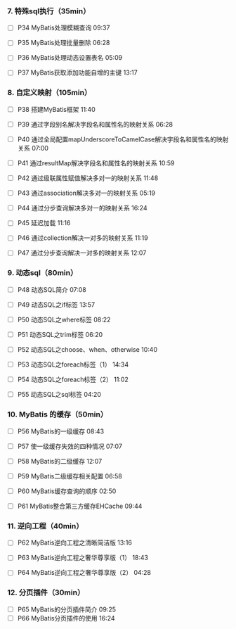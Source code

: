 ### 7. 特殊sql执行（35min）

- [ ] P34  MyBatis处理模糊查询  09:37
- [ ] P35  MyBatis处理批量删除  06:28
- [ ] P36  MyBatis处理动态设置表名  05:09
- [ ] P37  MyBatis获取添加功能自增的主键  13:17





### 8. 自定义映射（105min）

- [ ] P38  搭建MyBatis框架  11:40
- [ ] P39  通过字段别名解决字段名和属性名的映射关系  06:28
- [ ] P40  通过全局配置mapUnderscoreToCamelCase解决字段名和属性名的映射关系  07:00
- [ ] P41  通过resultMap解决字段名和属性名的映射关系  10:59
- [ ] P42  通过级联属性赋值解决多对一的映射关系  11:48
- [ ] P43  通过association解决多对一的映射关系  05:19
- [ ] P44  通过分步查询解决多对一的映射关系  16:24
- [ ] P45  延迟加载  11:16
- [ ] P46  通过collection解决一对多的映射关系  11:19
- [ ] P47  通过分步查询解决一对多的映射关系  12:07





### 9. 动态sql（80min）

- [ ] P48  动态SQL简介  07:08
- [ ] P49  动态SQL之if标签  13:57
- [ ] P50  动态SQL之where标签  08:22
- [ ] P51  动态SQL之trim标签  06:20
- [ ] P52  动态SQL之choose、when、otherwise  10:40
- [ ] P53  动态SQL之foreach标签（1）  14:34
- [ ] P54  动态SQL之foreach标签（2）  11:02
- [ ] P55  动态SQL之sql标签  04:20 



### 10. MyBatis 的缓存（50min）

- [ ] P56  MyBatis的一级缓存  08:43
- [ ] P57  使一级缓存失效的四种情况  07:07
- [ ] P58  MyBatis的二级缓存  12:07
- [ ] P59  MyBatis二级缓存相关配置  06:58
- [ ] P60  MyBatis缓存查询的顺序  02:50
- [ ] P61  MyBatis整合第三方缓存EHCache  09:44



### 11. 逆向工程（40min）

- [ ] P62  MyBatis逆向工程之清晰简洁版  13:16
- [ ] P63  MyBatis逆向工程之奢华尊享版（1）  18:43
- [ ] P64  MyBatis逆向工程之奢华尊享版（2）  04:28





### 12. 分页插件（30min）

- [ ] P65  MyBatis的分页插件简介  09:25
- [ ] P66  MyBatis分页插件的使用 16:24
